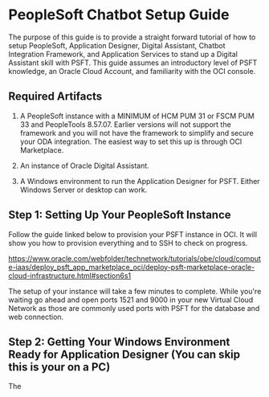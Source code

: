 # PeopleSoft Chatbot Setup Guide

The purpose of this guide is to provide a straight forward tutorial of how to setup PeopleSoft, Application Designer, Digital Assistant, Chatbot Integration Framework, and Application Services to stand up a Digital Assistant skill with PSFT. This guide assumes an introductory level of PSFT knowledge, an Oracle Cloud Account, and familiarity with the OCI console.

## Required Artifacts


1. A PeopleSoft instance with a MINIMUM of HCM PUM 31 or FSCM PUM 33 and PeopleTools 8.57.07. Earlier versions will not support the framework and you will not have the framework to simplify and secure your ODA integration. The easiest way to set this up is through OCI Marketplace.

2. An instance of Oracle Digital Assistant.

3. A Windows environment to run the Application Designer for PSFT. Either Windows Server or desktop can work. 

## Step 1: Setting Up Your PeopleSoft Instance

Follow the guide linked below to provision your PSFT instance in OCI. It will show you how to provision everything and to SSH to check on progress.

https://www.oracle.com/webfolder/technetwork/tutorials/obe/cloud/compute-iaas/deploy_psft_app_marketplace_oci/deploy-psft-marketplace-oracle-cloud-infrastructure.html#section6s1

The setup of your instance will take a few minutes to complete. While you're waiting go ahead and open ports 1521 and 9000 in your new Virtual Cloud Network as those are commonly used ports with PSFT for the database and web connection.

## Step 2: Getting Your Windows Environment Ready for Application Designer (You can skip this is your on a PC)

The 
